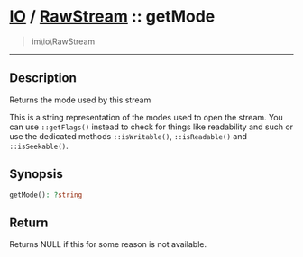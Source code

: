 # [IO](IO.md) / [RawStream](IO-RawStream.md) :: getMode
 > im\io\RawStream
____

## Description
Returns the mode used by this stream

This is a string representation of the modes
used to open the stream. You can use `::getFlags()`
instead to check for things like readability and such or use the
dedicated methods `::isWritable()`, `::isReadable()` and `::isSeekable()`.

## Synopsis
```php
getMode(): ?string
```

## Return
Returns NULL if this for some reason is not available.
